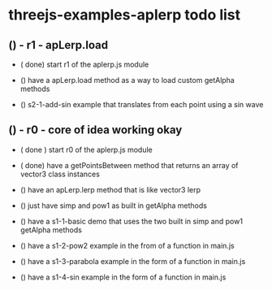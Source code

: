 # threejs-examples-aplerp todo list

## () - r1 - apLerp.load
* ( done) start r1 of the aplerp.js module
* () have a apLerp.load method as a way to load custom getAlpha methods

* () s2-1-add-sin example that translates from each point using a sin wave

## () - r0 - core of idea working okay
* ( done ) start r0 of the aplerp.js module
* ( done) have a getPointsBetween method that returns an array of vector3 class instances

* () have an apLerp.lerp method that is like vector3 lerp
* () just have simp and pow1 as built in getAlpha methods

* () have a s1-1-basic demo that uses the two built in simp and pow1 getAlpha methods
* () have a s1-2-pow2 example in the from of a function in main.js
* () have a s1-3-parabola example in the form of a function in main.js
* () have a s1-4-sin example in the form of a function in main.js
